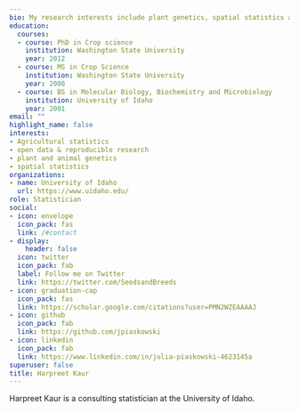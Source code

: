 ```yaml
---
bio: My research interests include plant genetics, spatial statistics and how to implement open science and reproducible research practices routinely. 
education:
  courses:
  - course: PhD in Crop science
    institution: Washington State University
    year: 2012
  - course: MS in Crop Science
    institution: Washington State University
    year: 2008
  - course: BS in Molecular Biology, Biochemistry and Microbiology
    institution: University of Idaho
    year: 2001
email: ""
highlight_name: false
interests:
- Agricultural statistics
- open data & reproducible research
- plant and animal genetics
- spatial statistics
organizations:
- name: University of Idaho
  url: https://www.uidaho.edu/
role: Statistician
social:
- icon: envelope
  icon_pack: fas
  link: /#contact
- display:
    header: false
  icon: twitter
  icon_pack: fab
  label: Follow me on Twitter
  link: https://twitter.com/SeedsandBreeds
- icon: graduation-cap
  icon_pack: fas
  link: https://scholar.google.com/citations?user=PMN2WZEAAAAJ
- icon: github
  icon_pack: fab
  link: https://github.com/jpiaskowski
- icon: linkedin
  icon_pack: fab
  link: https://www.linkedin.com/in/julia-piaskowski-4623145a
superuser: false
title: Harpreet Kaur
---
```


Harpreet Kaur is a consulting statistician at the University of Idaho. 
